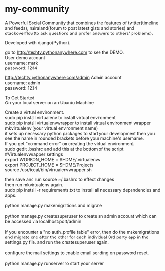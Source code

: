 # my-community

A Powerful Social Community that combines the features of twitter(timeline and feeds), nairaland(forum to post latest gists and stories) and stackoverflow(to ask questions and profer answers to others' problems). <br/>

Developed with django(Python). <br/>

go to http://techtv.pythonanywhere.com to see the DEMO. <br/>
User demo account  <br/>
username: mark <br/>
password: 1234  <br/>


http://techtv.pythonanywhere.com/admin
Admin account  <br/> 
username: admin  <br/>
password: 1234  <br/>

To Get Started  <br/>
On your local server on an Ubuntu Machine  <br/>

Create a virtual environment. <br/>
sudo pip install virtualenv to install virtual environment<br/>
sudo pip install virtualenvwrapper to install virtual environment wrapper<br/>
mkvirtualenv (your virtual environment name) <br/>
it sets up necessary python packages to start your development
then you see the name in rounded brackets before your machine's username. <br/>
If you get "command error" on creating the virtual environment.<br/>
sudo gedit .bashrc and add this at the bottom of the script <br>
#Virtualenvwrapper settings <br/>
export WORKON_HOME = $HOME/.virtualenvs<br/>
export PROJECT_HOME = $HOME/Projects<br/>
source /usr/local/bin/virtualenvwrapper.sh<br/>

then save and run source ~/.bashrc to effect changes<br/>
then run mkvirtualenv again. <br/>
sudo pip install -r requirements.txt to install all necessary dependencies and apps.  <br/><br/>
python manage.py makemigrations and migrate  <br/><br/>
python manage.py createsuperuser to create an admin account which can be accessed via localhost:port/admin  <br/><br/>
If you encounter a "no auth_profile table" error, then do the makemigrations and migrate one after the other for each individual 3rd party app in the settings.py file. and run the createsuperuser again.  <br/><br/>
configure the mail settings to enable email sending on password reset.  <br/><br/>
python manage.py runserver to start your server  <br/>




